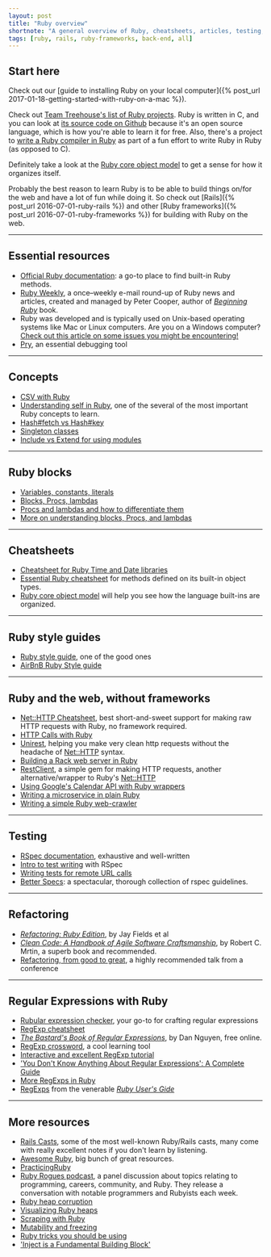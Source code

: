 ```yaml
---
layout: post
title: "Ruby overview"
shortnote: "A general overview of Ruby, cheatsheets, articles, testing, RegExps, and more."
tags: [ruby, rails, ruby-frameworks, back-end, all]
---
```


## Start here
Check out our [guide to installing Ruby on your local computer]({% post_url 2017-01-18-getting-started-with-ruby-on-a-mac %}).

Check out [Team Treehouse's list of Ruby projects](https://blog.teamtreehouse.com/coolest-ruby-projects-ever). Ruby is written in C, and you can look at [its source code on Github](https://github.com/ruby/ruby/) because it's an open source language, which is how you're able to learn it for free. Also, there's a project to
[write a Ruby compiler in Ruby](https://hokstad.com/compiler) as part of a fun effort to write Ruby in Ruby (as opposed to C).

Definitely take a look at the [Ruby core object model](https://www.gliffy.com/go/publish/5152080) to get a sense for how it organizes itself.

Probably the best reason to learn Ruby is to be able to build things on/for the web and have a lot of fun while doing it. So check out [Rails]({% post_url 2016-07-01-ruby-rails %}) and other [Ruby frameworks]({% post_url 2016-07-01-ruby-frameworks %}) for building with
Ruby on the web.

<hr>

## Essential resources
* [Official Ruby documentation](https://ruby-doc.org/): a go-to place to find built-in Ruby methods.
* [Ruby Weekly](https://rubyweekly.com/?m), a once–weekly e-mail round-up of Ruby news and articles, created and managed by Peter Cooper, author of *[Beginning Ruby](https://www.amazon.com/Beginning-Ruby-Novice-Professional-Experts/dp/1430223634)* book.
* Ruby was developed and is typically used on Unix-based operating systems like Mac or Linux computers. Are you on a Windows computer? [Check out this article on some issues you might be encountering!](https://www.rubytapas.com/2016/12/14/ruby-code-on-windows/)
* [Pry](https://pryrepl.org/), an essential debugging tool

<hr>

## Concepts
* [CSV with Ruby](https://blog.udemy.com/ruby-csv/)  
* [Understanding self in Ruby](https://www.honeybadger.io/blog/ruby-self-cheat-sheet/), one of the several of the most important Ruby concepts to learn.  
* [Hash#fetch vs Hash#key](http://www.virtuouscode.com/2009/03/16/go-fetch/)
* [Singleton classes](https://www.devalot.com/articles/2008/09/ruby-singleton)
* [Include vs Extend for using modules](https://www.railstips.org/blog/archives/2009/05/15/include-vs-extend-in-ruby/)

<hr>

## Ruby blocks
* [Variables, constants, literals](https://www.tutorialspoint.com/ruby/ruby_variables.htm)
* [Blocks, Procs, lambdas](https://awaxman11.github.io/blog/2013/08/05/what-is-the-difference-between-a-block/)  
* [Procs and lambdas and how to differentiate them](https://www.skorks.com/2010/05/ruby-procs-and-lambdas-and-the-difference-between-them/)
* [More on understanding blocks, Procs, and lambdas](https://www.reactive.io/tips/2008/12/21/understanding-ruby-blocks-procs-and-lambdas)

<hr>

## Cheatsheets
* [Cheatsheet for Ruby Time and Date libraries](https://idiosyncratic-ruby.com/57-what-the-time.html)
* [Essential Ruby cheatsheet](https://overapi.com/ruby) for methods defined on its built-in object types.
* [Ruby core object model](https://www.gliffy.com/go/publish/5152080) will help you see how the language built-ins are organized.

<hr>

## Ruby style guides
* [Ruby style guide](https://github.com/bbatsov/ruby-style-guide), one of the good ones  
* [AirBnB Ruby Style guide](https://github.com/airbnb/ruby)  

<hr>

## Ruby and the web, without frameworks

* [Net::HTTP Cheatsheet](http://www.rubyinside.com/nethttp-cheat-sheet-2940.html), best short-and-sweet support for making raw HTTP requests with Ruby, no framework required.
* [HTTP Calls with Ruby](https://blog.codeship.com/http-calls-ruby/)
* [Unirest](https://unirest.io/ruby), helping you make very clean http requests without the headache of [Net::HTTP](https://ruby-doc.org/stdlib-2.3.1/libdoc/net/http/rdoc/Net/HTTP.html) syntax.
* [Building a Rack web server in Ruby](https://ksylvest.com/posts/2016-10-04/building-a-rack-web-server-in-ruby)
* [RestClient](https://github.com/rest-client/rest-client), a simple gem for making HTTP requests, another alternative/wrapper to Ruby's [Net::HTTP](https://ruby-doc.org/stdlib-2.3.1/libdoc/net/http/rdoc/Net/HTTP.html)
* [Using Google's Calendar API with Ruby wrappers](https://readysteadycode.com/howto-access-the-google-calendar-api-with-ruby)
* [Writing a microservice in plain Ruby](https://blog.codeship.com/writing-microservice-in-ruby/)
* [Writing a simple Ruby web-crawler](https://rossta.net/blog/how-to-write-a-simple-web-crawler-in-ruby-revisited.html)

<hr>

## Testing
* [RSpec documentation](https://www.relishapp.com/rspec/rspec-expectations/docs/built-in-matchers), exhaustive and well-written  
* [Intro to test writing](https://pragmaticstudio.com/blog/2005/3/18/ruby-learning-test-1-are-you-there-world) with RSpec
* [Writing tests for remote URL calls](https://github.com/Anafore/remote_tips)
* [Better Specs](https://www.betterspecs.org/): a spectacular, thorough collection of rspec guidelines.

<hr>

## Refactoring
* *[Refactoring: Ruby Edition](https://www.amazon.com/Refactoring-Ruby-Addison-Wesley-Professional/dp/0321984137)*, by Jay Fields et al  
* *[Clean Code: A Handbook of Agile Software Craftsmanship](https://www.amazon.com/Clean-Code-Handbook-Software-Craftsmanship/dp/0132350882)*, by Robert C. Mrtin, a superb book and recommended.   
* [Refactoring, from good to great](https://www.youtube.com/watch?v=DC-pQPq0acs), a highly recommended talk from a conference

<hr>

## Regular Expressions with Ruby
* [Rubular expression checker](https://www.rubular.com/), your go-to for crafting regular expressions
* [RegExp cheatsheet](https://overapi.com/regex)
* *[The Bastard's Book of Regular Expressions](http://regex.bastardsbook.com/)*, by Dan Nguyen, free online.
* [RegExp crossword](https://regexcrossword.com/), a cool learning tool
* [Interactive and excellent RegExp tutorial](https://regexone.com/)
* ['You Don't Know Anything About Regular Expressions': A Complete Guide](https://code.tutsplus.com/tutorials/you-dont-know-anything-about-regular-expressions--net-7869)
* [More RegExps in Ruby](https://medium.com/@leighsn/verbal-expressions-in-ruby-fb8a912221e2#.79j0zoodn)
* [RegExps](https://www.rubyist.net/~slagell/ruby/regexp.html) from the venerable *[Ruby User's Gide](http://www.rubyist.net/~slagell/ruby/index.html)*

<hr>

## More resources
* [Rails Casts](https://www.grok-interactive.com/podcast/), some of the most well-known Ruby/Rails casts, many come with really excellent notes if you don't learn by listening.  
* [Awesome Ruby](https://awesome-ruby.com/), big bunch of great resources.
* [PracticingRuby](https://www.practicingruby.com/)
* [Ruby Rogues podcast](https://devchat.tv/ruby-rogues), a panel discussion about topics relating to programming, careers, community, and Ruby. They release a conversation with notable programmers and Rubyists each week.
* [Ruby heap corruption](https://webuild.envato.com/blog/tracking-down-ruby-heap-corruption/)  
* [Visualizing Ruby heaps](https://github.com/mattbaker/ruby-heap-viz)
* [Scraping with Ruby](https://learnetto.com/blog/the-beginner-s-guide-scraping-in-ruby-cheat-sheet)  
* [Mutability and freezing](https://www.blackbytes.info/2016/01/ruby-mutability/)
* [Ruby tricks you should be using](http://www.rubyinside.com/21-ruby-tricks-902.html?platform=hootsuite)
* ['Inject is a Fundamental Building Block'](http://renderedtext.com/blog/2016/02/18/inject-is-a-fundamental-building-block/)
